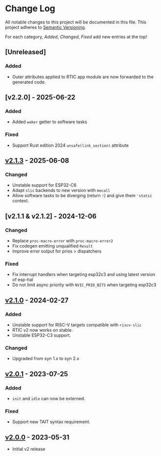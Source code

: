 # Change Log

All notable changes to this project will be documented in this file.
This project adheres to [Semantic Versioning](http://semver.org/).

For each category, *Added*, *Changed*, *Fixed* add new entries at the top!

## [Unreleased]

### Added

- Outer attributes applied to RTIC app module are now forwarded to the generated code.

## [v2.2.0] - 2025-06-22

### Added

- Added `waker` getter to software tasks

### Fixed

- Support Rust edition 2024 `unsafe(link_section)` attribute

## [v2.1.3](https://github.com/rtic-rs/rtic/commit/95616b3c59e0d57afc8fb569458a33973beeaf54) - 2025-06-08

### Changed 

- Unstable support for ESP32-C6
- Adapt `slic` backends to new version with `mecall`
- Allow software tasks to be diverging (return `!`) and give them `'static` context.

## [v2.1.1 & v2.1.2] - 2024-12-06

### Changed

- Replace `proc-macro-error` with `proc-macro-error2`
- Fix codegen emitting unqualified `Result`
- Improve error output for prios > dispatchers

### Fixed

- Fix interrupt handlers when targeting esp32c3 and using latest version of esp-hal
- Do not limit async priority with `NVIC_PRIO_BITS` when targeting esp32c3

## [v2.1.0](https://github.com/rtic-rs/rtic/commit/0b365f03eb77302663b751305aac7641b2721eb3) - 2024-02-27

### Added

- Unstable support for RISC-V targets compatible with `riscv-slic`
- RTIC v2 now works on stable.
- Unstable ESP32-C3 support.

### Changed

- Upgraded from syn 1.x to syn 2.x

## [v2.0.1](https://github.com/rtic-rs/rtic/commit/0228350ef4758c45623e325c41116720bbc2b30a) - 2023-07-25

### Added

- `init` and `idle` can now be externed.

### Fixed

- Support new TAIT syntax requirement.

## [v2.0.0](https://github.com/rtic-rs/rtic/commit/c3884e212c36d2a9cf260b1d9ae37c92b91ea73d) - 2023-05-31

- Initial v2 release

